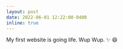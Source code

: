```yaml
---
layout: post
date: 2022-06-01 12:22:00-0400
inline: true
---
```

My first website is going life. Wup Wup. ✨ 😄
